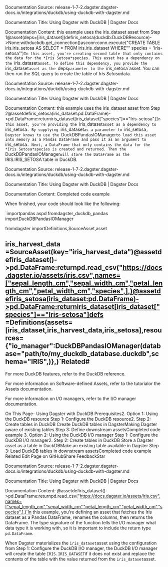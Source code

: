 Documentation Source:
release-1-7-2.dagster.dagster-docs.io/integrations/duckdb/using-duckdb-with-dagster.md

Documentation Title:
Using Dagster with DuckDB | Dagster Docs

Documentation Content:
this example uses the iris_dataset asset from Step 1@asset(deps=[iris_dataset])defiris_setosa(duckdb:DuckDBResource)->None:withduckdb.get_connection()asconn:conn.execute("CREATE TABLE iris.iris_setosa AS SELECT * FROM iris.iris_dataset WHERE"" species = 'Iris-setosa'")`In this asset, you're creating second table that only contains the data for the *Iris Setosa*species. This asset has a dependency on the `iris_dataset`asset. To define this dependency, you provide the `iris_dataset`asset as the `deps`parameter to the `iris_setosa`asset. You can then run the SQL query to create the table of *Iris Setosa*data.



Documentation Source:
release-1-7-2.dagster.dagster-docs.io/integrations/duckdb/using-duckdb-with-dagster.md

Documentation Title:
Using Dagster with DuckDB | Dagster Docs

Documentation Content:
this example uses the iris_dataset asset from Step 2@assetdefiris_setosa(iris_dataset:pd.DataFrame)->pd.DataFrame:returniris_dataset[iris_dataset["species"]=="Iris-setosa"]`In this asset, you're providing the `iris_dataset`asset as a dependency to `iris_setosa`. By supplying `iris_dataset`as a parameter to `iris_setosa`, Dagster knows to use the `DuckDBPandasIOManager`to load this asset into memory as a Pandas DataFrame and pass it as an argument to `iris_setosa`. Next, a DataFrame that only contains the data for the *Iris Setosa*species is created and returned. Then the `DuckDBPandasIOManager`will store the DataFrame as the `IRIS.IRIS_SETOSA`table in DuckDB.



Documentation Source:
release-1-7-2.dagster.dagster-docs.io/integrations/duckdb/using-duckdb-with-dagster.md

Documentation Title:
Using Dagster with DuckDB | Dagster Docs

Documentation Content:
Completed code example

When finished, your code should look like the following:

`importpandas aspd
fromdagster_duckdb_pandas importDuckDBPandasIOManager

fromdagster importDefinitions,SourceAsset,asset

iris_harvest_data =SourceAsset(key="iris_harvest_data")@assetdefiris_dataset()->pd.DataFrame:returnpd.read_csv("https://docs.dagster.io/assets/iris.csv",names=["sepal_length_cm","sepal_width_cm","petal_length_cm","petal_width_cm","species",],)@assetdefiris_setosa(iris_dataset:pd.DataFrame)->pd.DataFrame:returniris_dataset[iris_dataset["species"]=="Iris-setosa"]defs =Definitions(assets=[iris_dataset,iris_harvest_data,iris_setosa],resources={"io_manager":DuckDBPandasIOManager(database="path/to/my_duckdb_database.duckdb",schema="IRIS",)},)`Related#
--------

For more DuckDB features, refer to the DuckDB reference.

For more information on Software-defined Assets, refer to the tutorialor the Assets documentation.

For more information on I/O managers, refer to the I/O manager documentation.

On This Page- Using Dagster with DuckDB
	Prerequisites2. Option 1: Using the DuckDB resource
		Step 1: Configure the DuckDB resource2. Step 2: Create tables in DuckDB
			Create DuckDB tables in DagsterMaking Dagster aware of existing tables
		Step 3: Define downstream assetsCompleted code example
	3. Option 2: Using the DuckDB I/O manager
		Step 1: Configure the DuckDB I/O manager2. Step 2: Create tables in DuckDB
			Store a Dagster asset as a table in DuckDBMake an existing table available in Dagster
		Step 3: Load DuckDB tables in downstream assetsCompleted code example
	Related
Edit Page on GitHubShare FeedbackStar



Documentation Source:
release-1-7-2.dagster.dagster-docs.io/integrations/duckdb/using-duckdb-with-dagster.md

Documentation Title:
Using Dagster with DuckDB | Dagster Docs

Documentation Content:
@assetdefiris_dataset()->pd.DataFrame:returnpd.read_csv("https://docs.dagster.io/assets/iris.csv",names=["sepal_length_cm","sepal_width_cm","petal_length_cm","petal_width_cm","species",],)`In this example, you're defining an asset that fetches the Iris dataset as a Pandas DataFrame, renames the columns, then returns the DataFrame. The type signature of the function tells the I/O manager what data type it is working with, so it is important to include the return type `pd.DataFrame`.

When Dagster materializes the `iris_dataset`asset using the configuration from Step 1: Configure the DuckDB I/O manager, the DuckDB I/O manager will create the table `IRIS.IRIS_DATASET`if it does not exist and replace the contents of the table with the value returned from the `iris_dataset`asset.



